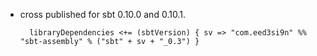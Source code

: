 - cross published for sbt 0.10.0 and 0.10.1.

        libraryDependencies <+= (sbtVersion) { sv => "com.eed3si9n" %% "sbt-assembly" % ("sbt" + sv + "_0.3") }